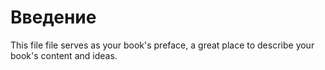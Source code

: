 # Введение 

This file file serves as your book's preface, a great place to describe your book's content and ideas.

